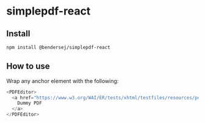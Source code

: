# simplepdf-react

## Install

```sh
npm install @bendersej/simplepdf-react
```

## How to use

Wrap any anchor element with the following:

```javascript
<PDFEditor>
  <a href="https://www.w3.org/WAI/ER/tests/xhtml/testfiles/resources/pdf/dummy.pdf">
    Dummy PDF
  </a>
</PDFEditor>
```
